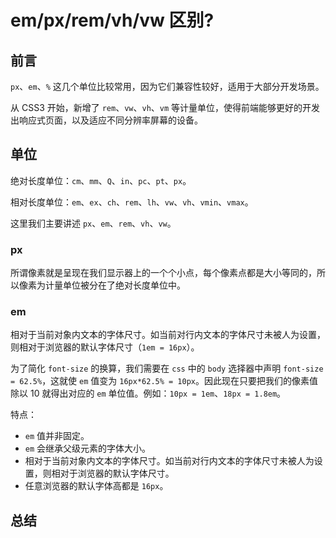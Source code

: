 # em/px/rem/vh/vw 区别?

## 前言

`px`、`em`、`%` 这几个单位比较常用，因为它们兼容性较好，适用于大部分开发场景。

从 CSS3 开始，新增了 `rem`、`vw`、`vh`、`vm` 等计量单位，使得前端能够更好的开发出响应式页面，以及适应不同分辨率屏幕的设备。

## 单位

绝对长度单位：`cm`、`mm`、`Q`、`in`、`pc`、`pt`、`px`。

相对长度单位：`em`、`ex`、`ch`、`rem`、`lh`、`vw`、`vh`、`vmin`、`vmax`。

这里我们主要讲述 `px`、`em`、`rem`、`vh`、`vw`。

### px

所谓像素就是呈现在我们显示器上的一个个小点，每个像素点都是大小等同的，所以像素为计量单位被分在了绝对长度单位中。

### em

相对于当前对象内文本的字体尺寸。如当前对行内文本的字体尺寸未被人为设置，则相对于浏览器的默认字体尺寸（`1em = 16px`）。

为了简化 `font-size` 的换算，我们需要在 `css` 中的 `body` 选择器中声明 `font-size = 62.5%`，这就使 `em` 值变为 `16px*62.5% = 10px`。因此现在只要把我们的像素值除以 10 就得出对应的 `em` 单位值。例如：`10px = 1em`、`18px = 1.8em`。

特点：
- `em` 值并非固定。
- `em` 会继承父级元素的字体大小。
- 相对于当前对象内文本的字体尺寸。如当前对行内文本的字体尺寸未被人为设置，则相对于浏览器的默认字体尺寸。
- 任意浏览器的默认字体高都是 `16px`。

## 总结